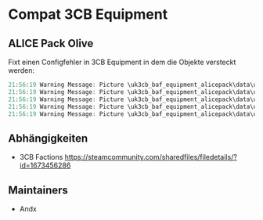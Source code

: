 # Compat 3CB Equipment

## ALICE Pack Olive

Fixt einen Configfehler in 3CB Equipment in dem die Objekte versteckt werden:

```c++
21:56:19 Warning Message: Picture \uk3cb_baf_equipment_alicepack\data\ui\icon_alicepack_dpmw_ca.paa not found
21:56:19 Warning Message: Picture \uk3cb_baf_equipment_alicepack\data\ui\icon_alicepack_oli_ca.paa not found
21:56:19 Warning Message: Picture \uk3cb_baf_equipment_alicepack\data\ui\icon_alicepack_dpmt_ca.paa not found
21:56:19 Warning Message: Picture \uk3cb_baf_equipment_alicepack\data\ui\icon_alicepack_ddpm_ca.paa not found
21:56:19 Warning Message: Picture \uk3cb_baf_equipment_alicepack\data\ui\icon_alicepack_cw_dpm_ca.paa not found
```

## Abhängigkeiten

- 3CB Factions <https://steamcommunity.com/sharedfiles/filedetails/?id=1673456286>

## Maintainers

- Andx
